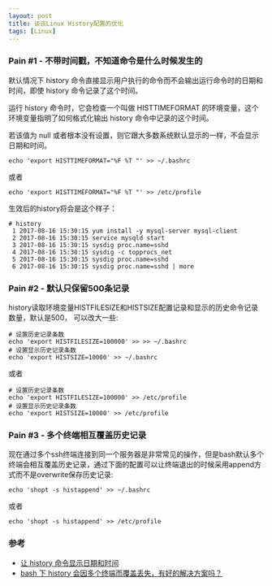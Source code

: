 ```yaml
---
layout: post
title: 谈谈Linux History配置的优化
tags: [Linux]
---
```


### Pain #1 - 不带时间戳，不知道命令是什么时候发生的

默认情况下 history 命令直接显示用户执行的命令而不会输出运行命令时的日期和时间，即使 history 命令记录了这个时间。

运行 history 命令时，它会检查一个叫做 HISTTIMEFORMAT 的环境变量，这个环境变量指明了如何格式化输出 history 命令中记录的这个时间。

若该值为 null 或者根本没有设置，则它跟大多数系统默认显示的一样，不会显示日期和时间。

```
echo 'export HISTTIMEFORMAT="%F %T "' >> ~/.bashrc
```

或者

```
echo 'export HISTTIMEFORMAT="%F %T "' >> /etc/profile
```

生效后的history将会是这个样子：

```
# history
 1 2017-08-16 15:30:15 yum install -y mysql-server mysql-client
 2 2017-08-16 15:30:15 service mysqld start
 3 2017-08-16 15:30:15 sysdig proc.name=sshd
 4 2017-08-16 15:30:15 sysdig -c topprocs_net
 5 2017-08-16 15:30:15 sysdig proc.name=sshd
 6 2017-08-16 15:30:15 sysdig proc.name=sshd | more
```

### Pain #2 - 默认只保留500条记录

history读取环境变量HISTFILESIZE和HISTSIZE配置记录和显示的历史命令记录数量，默认是500， 可以改大一些:

```
# 设置历史记录条数
echo 'export HISTFILESIZE=100000' >> >> ~/.bashrc
# 设置显示历史记录条数
echo 'export HISTSIZE=10000' >> ~/.bashrc
```
或者

```
# 设置历史记录条数
echo 'export HISTFILESIZE=100000' >> /etc/profile
# 设置显示历史记录条数
echo 'export HISTSIZE=10000' >> /etc/profile
```

### Pain #3 - 多个终端相互覆盖历史记录

现在通过多个ssh终端连接到同一个服务器是非常常见的操作，但是bash默认多个终端会相互覆盖历史记录，通过下面的配置可以让终端退出的时候采用append方式而不是overwrite保存历史记录:

```
echo 'shopt -s histappend' >> ~/.bashrc
```

或者

```
echo 'shopt -s histappend' >> /etc/profile
```

### 参考
* [让 history 命令显示日期和时间](https://linux.cn/article-9253-1.html)
* [bash 下 history 会因多个终端而覆盖丢失，有好的解决方案吗？](https://www.zhihu.com/question/19863362)

